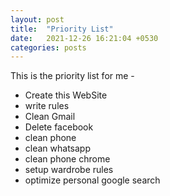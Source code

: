 ```yaml
---
layout: post
title:  "Priority List"
date:   2021-12-26 16:21:04 +0530
categories: posts
---
```

This is the priority list for me -

- Create this WebSite
- write rules
- Clean Gmail
- Delete facebook
- clean phone
- clean whatsapp
- clean phone chrome
- setup wardrobe rules
- optimize personal google search
